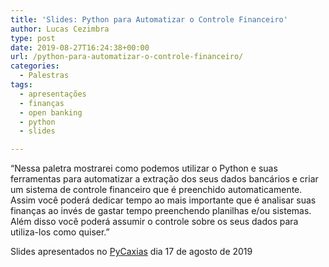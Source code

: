 ```yaml
---
title: 'Slides: Python para Automatizar o Controle Financeiro'
author: Lucas Cezimbra
type: post
date: 2019-08-27T16:24:38+00:00
url: /python-para-automatizar-o-controle-financeiro/
categories:
  - Palestras
tags:
  - apresentações
  - finanças
  - open banking
  - python
  - slides

---
```

&#8220;Nessa paletra mostrarei como podemos utilizar o Python e suas ferramentas para automatizar a extração dos seus dados bancários e criar um sistema de controle financeiro que é preenchido automaticamente. Assim você poderá dedicar tempo ao mais importante que é analisar suas finanças ao invés de gastar tempo preenchendo planilhas e/ou sistemas. Além disso você poderá assumir o controle sobre os seus dados para utiliza-los como quiser.&#8221;

Slides apresentados no [PyCaxias][1] dia 17 de agosto de 2019<figure class="wp-block-embed is-type-rich is-provider-speaker-deck wp-block-embed-speaker-deck wp-embed-aspect-16-9 wp-has-aspect-ratio">

<div class="wp-block-embed__wrapper">
</div></figure>

 [1]: https://pycaxias.org/